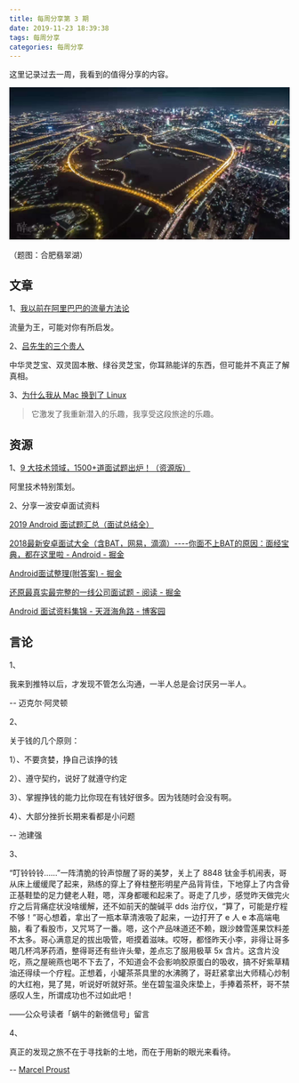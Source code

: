 ```yaml
---
title: 每周分享第 3 期
date: 2019-11-23 18:39:38
tags: 每周分享
categories: 每周分享
---
```


 这里记录过去一周，我看到的值得分享的内容。 

![titu](weekly-issue-3/titu.jpg)

（题图：合肥翡翠湖）

## 文章

1、[我以前在阿里巴巴的流量方法论]( https://mp.weixin.qq.com/s/ylgfdjRzwAzhiRKGp6lFSQ )

流量为王，可能对你有所启发。

2、[吕先生的三个贵人]( https://mp.weixin.qq.com/s/Z_Ut2nOUEFywSD064E0dDg )

中华灵芝宝、双灵固本散、绿谷灵芝宝，你耳熟能详的东西，但可能并不真正了解真相。

3、[为什么我从 Mac 换到了 Linux](https://opensource.com/article/19/10/why-switch-mac-linux) 

> 它激发了我重新潜入的乐趣，我享受这段旅途的乐趣。 

## 资源

1、[9 大技术领域，1500+道面试题出炉！（资源版）](https://pan.baidu.com/s/1jXvXwQYPtJa5kcektcqJSA)

阿里技术特别策划。

2、分享一波安卓面试资料

[2019 Android 面试题汇总（面试总结全） ](https://blog.csdn.net/u014803701/article/details/81381491) 

[2018最新安卓面试大全（含BAT，网易，滴滴）----你面不上BAT的原因：面经宝典，都在这里啦 - Android - 掘金](https://juejin.im/entry/5a1548f7f265da43310d77e2)

[Android面试整理(附答案) - 掘金](https://juejin.im/post/5c0f39fa6fb9a04a0d56b19f) 

[还原最真实最完整的一线公司面试题 - 阅读 - 掘金](https://juejin.im/entry/57bd3a4a2e958a00694b5bcf) 

[Android 面试资料集锦 - 天涯海角路 - 博客园](https://www.cnblogs.com/aademeng/articles/11079455.html) 

## 言论

1、

我来到推特以后，才发现不管怎么沟通，一半人总是会讨厌另一半人。 

--  迈克尔·阿灵顿 

2、

 关于钱的几个原则： 

1）、不要贪婪，挣自己该挣的钱 

2）、遵守契约，说好了就遵守约定

3）、掌握挣钱的能力比你现在有钱好很多。因为钱随时会没有啊。 

4）、大部分挫折长期来看都是小问题 

-- 池建强

3、

 “叮铃铃铃……”一阵清脆的铃声惊醒了哥的美梦，关上了 8848 钛金手机闹表，哥从床上缓缓爬了起来，熟练的穿上了脊柱整形明星产品背背佳，下地穿上了内含骨正基鞋垫的足力健老人鞋，嗯，浑身都暖和起来了。哥走了几步，感觉昨天做完火疗之后背痛症状没啥缓解，还不如前天的酸碱平 dds 治疗仪，“算了，可能是疗程不够！”哥心想着，拿出了一瓶本草清液吸了起来，一边打开了 e 人 e 本高端电脑，看了看股市，又咒骂了一番。嗯，这个产品味道还不赖，跟沙棘雪莲果饮料差不太多。哥心满意足的拔出吸管，咂摸着滋味。哎呀，都怪昨天小李，非得让哥多喝几杯鸿茅药酒，整得哥还有些许头晕，差点忘了服用极草 5x 含片。这含片没吃，燕之屋碗燕也喝不下去了，不知道会不会影响胶原蛋白的吸收，搞不好紫草精油还得续一个疗程。正想着，小罐茶茶具里的水沸腾了，哥赶紧拿出大师精心炒制的大红袍，晃了晃，听说好听就好茶。坐在碧玺温灸床垫上，手捧着茶杯，哥不禁感叹人生，所谓成功也不过如此吧！ 

——公众号读者「蜗牛的新微信号」留言 

4、

 真正的发现之旅不在于寻找新的土地，而在于用新的眼光来看待。

-- [Marcel Proust](https://www.age-of-the-sage.org/quotations/proust_having_seeing_with_new_eyes.html) 